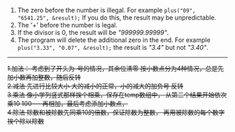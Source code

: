 1. The zero before the number is illegal. For example `plus("09", "6541.25", &result);`
If you do this, the result may be unpredictable.
2. The '+' before the number is legal.
3. If the divisor is 0, the result will be _"999999.99999"_.
4. The program will delete the additional zero in the end. For example `plus("3.33", "0.07", &result);`
the result is _"3.4"_ but not _"3.40"_.
----------
~~1.加法：
考虑到了开头为-号的情况，其余位清零
按小数点分为4种情况，总是先加小数再加整数，随后反转
\
2.减法
先进行比较大小
大的减小的正常，小的减大的加负号
反转
\
3.乘法
像小学列竖式那样挨个相乘，保存在temp数组中，
从第二个结果开始依次乘10 100······再相加，最后考虑添加小数点，
\
4.除法
除数和被除数先同乘10的倍数，保证除数为整数，
再用被除数的每个数字挨个除以除数~~
